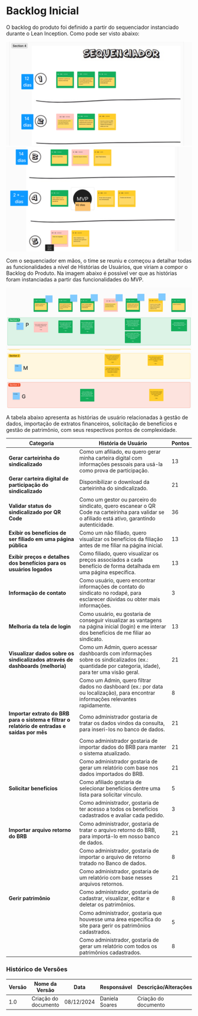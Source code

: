 # Backlog Inicial
O backlog do produto foi definido a partir do sequenciador instanciado durante o Lean Inception. Como pode ser visto abaixo:
 
<img src="https://raw.githubusercontent.com/fga-eps-mds/2024.2-SENTINELA-DOC/main/docs/assets/sequenciado1.png">
<img src="https://raw.githubusercontent.com/fga-eps-mds/2024.2-SENTINELA-DOC/main/docs/assets/sequenciado2.png">

Com o sequenciador em mãos, o time se reuniu e começou a detalhar todas as funcionalidades a nível de Histórias de Usuários, que viriam a compor o Backlog do Produto. Na imagem abaixo é possível ver que as histórias foram instanciadas a partir das funcionalidades do MVP.

<img src="https://raw.githubusercontent.com/fga-eps-mds/2024.2-SENTINELA-DOC/main/docs/assets/historia1.png">
<img src="https://raw.githubusercontent.com/fga-eps-mds/2024.2-SENTINELA-DOC/main/docs/assets/historia2.png">

A tabela abaixo apresenta as histórias de usuário relacionadas à gestão de dados, importação de extratos financeiros, solicitação de benefícios e gestão de patrimônio, com seus respectivos pontos de complexidade.

| **Categoria**                          | **História de Usuário**                                                                                             | **Pontos** |
| -------------------------------------- | ------------------------------------------------------------------------------------------------------------------- | ---------- |
| **Gerar carteirinha do sindicalizado**                          | Como um afiliado, eu quero gerar minha carteira digital com informações pessoais para usá-la como prova de participação. | 13         |
| **Gerar carteira digital de participação do sindicalizado**     | Disponibilizar o download da carteirinha do sindicalizado.                                                             | 21         |
| **Validar status do sindicalizado por QR Code**                 | Como um gestor ou parceiro do sindicato, quero escanear o QR Code na carteirinha para validar se o afiliado está ativo, garantindo autenticidade. | 36         |
| **Exibir os benefícios de ser filiado em uma página pública**    | Como um não filiado, quero visualizar os benefícios da filiação antes de me filiar na página inicial.                   | 13         |
| **Exibir preços e detalhes dos benefícios para os usuários logados** | Como filiado, quero visualizar os preços associados a cada benefício de forma detalhada em uma página específica.      | 13         |
| **Informação de contato**                                       | Como usuário, quero encontrar informações de contato do sindicato no rodapé, para esclarecer dúvidas ou obter mais informações. | 3          |
| **Melhoria da tela de login**                                   | Como usuário, eu gostaria de conseguir visualizar as vantagens na página inicial (login) e me interar dos benefícios de me filiar ao sindicato. | 13         |
| **Visualizar dados sobre os sindicalizados através de dashboards (melhoria)** | Como um Admin, quero acessar dashboards com informações sobre os sindicalizados (ex.: quantidade por categoria, idade), para ter uma visão geral. | 21         |
|                                        | Como um Admin, quero filtrar dados no dashboard (ex.: por data ou localização), para encontrar informações relevantes rapidamente. | 8          |
| **Importar extrato do BRB para o sistema e filtrar o relatório de entradas e saídas por mês** | Como administrador gostaria de tratar os dados vindos da consulta, para inseri-los no banco de dados.          | 21         |
|                                        | Como administrador gostaria de importar dados do BRB para manter o sistema atualizado.                        | 21         |
|                                        | Como administrador gostaria de gerar um relatório com base nos dados importados do BRB.                       | 21         |
| **Solicitar benefícios**               |Como afiliado gostaria de selecionar benefícios dentre uma lista para solicitar vínculo.                     | 5          |
|                                        | Como administrador, gostaria de ter acesso a todos os benefícios cadastrados e avaliar cada pedido.          | 3          |
| **Importar arquivo retorno do BRB**    | Como administrador, gostaria de tratar o arquivo retorno do BRB, para importá-lo em nosso banco de dados.     | 21         |
|                                        | Como administrador, gostaria de importar o arquivo de retorno tratado no Banco de dados.                     | 8          |
|                                        | Como administrador, gostaria de um relatório com base nesses arquivos retornos.                              | 21         |
| **Gerir patrimônio**                   | Como administrador, gostaria de cadastrar, visualizar, editar e deletar os patrimônios.                      | 8          |
|                                        | Como administrador, gostaria que houvesse uma área específica do site para gerir os patrimônios cadastrados.  | 5          |
|                                        | Como administrador, gostaria de gerar um relatório com todos os patrimônios cadastrados.                     | 8          |


### **Histórico de Versões**

| **Versão** | **Nome da Versão**      | **Data**      | **Responsável**         | **Descrição/Alterações**                                 |
|------------|-------------------------|---------------|-------------------------|----------------------------------------------------------|
|   1.0      | Criação do documento    | 08/12/2024    |  Daniela Soares          | Criação do documento                                     |
